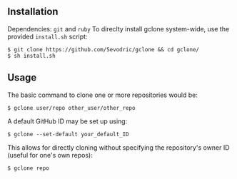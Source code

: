 ## Installation

Dependencies: `git` and `ruby`
To direclty install gclone system-wide, use the provided `install.sh` script:

```
$ git clone https://github.com/Sevodric/gclone && cd gclone/
$ sh install.sh
```

## Usage

The basic command to clone one or more repositories would be:

```
$ gclone user/repo other_user/other_repo
```

A default GitHub ID may be set up using:

```
$ gclone --set-default your_default_ID
```

This allows for directly cloning without specifying the repository's owner ID
(useful for one's own repos):

```
$ gclone repo
```
